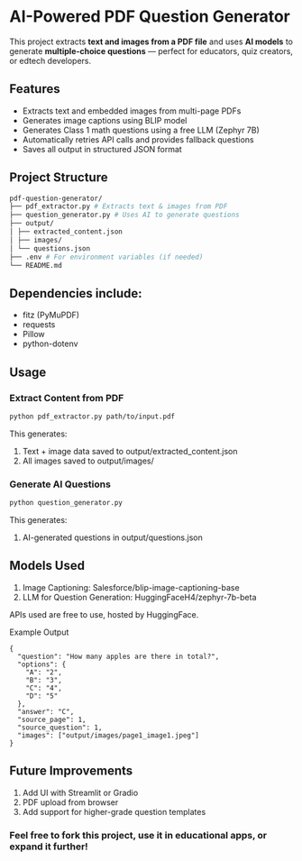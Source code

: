 # AI-Powered PDF Question Generator

This project extracts **text and images from a PDF file** and uses **AI models** to generate **multiple-choice questions** — perfect for educators, quiz creators, or edtech developers.

##  Features

- Extracts text and embedded images from multi-page PDFs
- Generates image captions using BLIP model
- Generates Class 1 math questions using a free LLM (Zephyr 7B)
- Automatically retries API calls and provides fallback questions
- Saves all output in structured JSON format

## Project Structure

```bash
pdf-question-generator/
├── pdf_extractor.py # Extracts text & images from PDF
├── question_generator.py # Uses AI to generate questions
├── output/
│ ├── extracted_content.json
│ ├── images/
│ └── questions.json
├── .env # For environment variables (if needed)
└── README.md
```

## Dependencies include:

- fitz (PyMuPDF)
- requests
- Pillow
- python-dotenv

## Usage
### Extract Content from PDF
```bash
python pdf_extractor.py path/to/input.pdf
```
  This generates:

  1. Text + image data saved to output/extracted_content.json
  2. All images saved to output/images/

### Generate AI Questions

```bash
python question_generator.py
```
  This generates:
  1. AI-generated questions in output/questions.json

## Models Used
1. Image Captioning: Salesforce/blip-image-captioning-base
2. LLM for Question Generation: HuggingFaceH4/zephyr-7b-beta

APIs used are free to use, hosted by HuggingFace.

Example Output
```
{
  "question": "How many apples are there in total?",
  "options": {
    "A": "2",
    "B": "3",
    "C": "4",
    "D": "5"
  },
  "answer": "C",
  "source_page": 1,
  "source_question": 1,
  "images": ["output/images/page1_image1.jpeg"]
}
```
## Future Improvements
1. Add UI with Streamlit or Gradio
2. PDF upload from browser
3. Add support for higher-grade question templates


### Feel free to fork this project, use it in educational apps, or expand it further!
